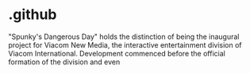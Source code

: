 # .github
"Spunky's Dangerous Day" holds the distinction of being the inaugural project for Viacom New Media, the interactive entertainment division of Viacom International. Development commenced before the official formation of the division and even
